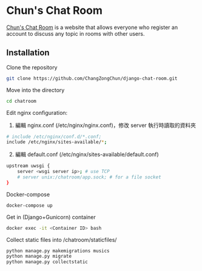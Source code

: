 # Chun's Chat Room

[Chun's Chat Room](http://18.183.74.175) is a website that allows everyone who register an account to discuss any topic in rooms with other users.

## Installation
Clone the repository  
```bash
git clone https://github.com/ChangZongChun/django-chat-room.git
```
Move into the directory  
```bash
cd chatroom
```
Edit nginx configuration:  
1. 編輯 nginx.conf (/etc/nginx/nginx.conf)，修改 server 執行時讀取的資料夾

```bash
# include /etc/nginx/conf.d/*.conf;
include /etc/nginx/sites-available/*;
```

2. 編輯 default.conf (/etc/nginx/sites-available/default.conf)  

```bash
upstream uwsgi {
    server <wsgi server ip>; # use TCP
    # server unix:/chatroom/app.sock; # for a file socket
}
```
Docker-compose
```bash
docker-compose up
```  

Get in (Django+Gunicorn) container
```bash
docker exec -it <Container ID> bash
```

Collect static files into /chatroom/staticfiles/
```bash
python manage.py makemigrations musics
python manage.py migrate
python manage.py collectstatic
```
